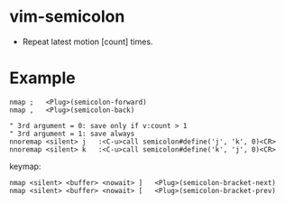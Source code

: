 vim-semicolon
=====================

- Repeat latest motion [count] times.


# Example

```vim
nmap ;   <Plug>(semicolon-forward)
nmap ,   <Plug>(semicolon-back)

" 3rd argument = 0: save only if v:count > 1
" 3rd argument = 1: save always
nnoremap <silent> j   :<C-u>call semicolon#define('j', 'k', 0)<CR>
nnoremap <silent> k   :<C-u>call semicolon#define('k', 'j', 0)<CR>
```

keymap:

```
nmap <silent> <buffer> <nowait> ]   <Plug>(semicolon-bracket-next)
nmap <silent> <buffer> <nowait> [   <Plug>(semicolon-bracket-prev)
```
